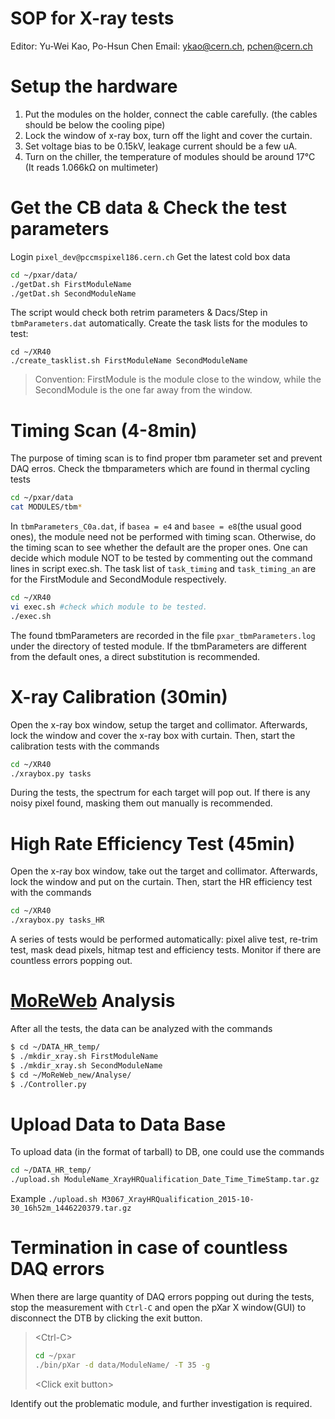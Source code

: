 # SOP for X-ray tests

Editor: Yu-Wei Kao, Po-Hsun Chen
Email: ykao@cern.ch, pchen@cern.ch

# Setup the hardware

1. Put the modules on the holder, connect the cable carefully. (the cables should be below the cooling pipe)
2. Lock the window of x-ray box, turn off the light and cover the curtain.
3. Set voltage bias to be 0.15kV, leakage current should be a few uA.
4. Turn on the chiller, the temperature of modules should be around 17°C (It reads 1.066kΩ on multimeter)

# Get the CB data & Check the test parameters
Login `pixel_dev@pccmspixel186.cern.ch`
Get the latest cold box data
```sh
cd ~/pxar/data/
./getDat.sh FirstModuleName
./getDat.sh SecondModuleName
```
The script would check both retrim parameters & Dacs/Step in `tbmParameters.dat` automatically.
Create the task lists for the modules to test:
```
cd ~/XR40
./create_tasklist.sh FirstModuleName SecondModuleName
```

> Convention: FirstModule is the module close to the window, while the SecondModule is the one far away from the window.

# Timing Scan (4-8min)
The purpose of timing scan is to find proper tbm parameter set and prevent DAQ erros.
Check the tbmparameters which are found in thermal cycling tests
```sh
cd ~/pxar/data
cat MODULES/tbm*
```
In `tbmParameters_C0a.dat`, if `basea = e4` and `basee = e8`(the usual good ones), the module need not be
performed with timing scan. Otherwise, do the timing scan to see whether the default are the proper ones.
One can decide which module NOT to be tested by commenting out the command lines in script exec.sh. The
task list of `task_timing` and `task_timing_an` are for the FirstModule and SecondModule respectively.
```sh
cd ~/XR40
vi exec.sh #check which module to be tested.
./exec.sh
```
The found tbmParameters are recorded in the file `pxar_tbmParameters.log` under the directory of tested
module. If the tbmParameters are different from the default ones, a direct substitution is recommended.

# X-ray Calibration (30min)
Open the x-ray box window, setup the target and collimator.
Afterwards, lock the window and cover the x-ray box with curtain.
Then, start the calibration tests with the commands
```sh
cd ~/XR40
./xraybox.py tasks
```
During the tests, the spectrum for each target will pop out. If there is any noisy pixel found, masking them out manually is recommended.

# High Rate Efficiency Test (45min)
Open the x-ray box window, take out the target and collimator.
Afterwards, lock the window and put on the curtain.
Then, start the HR efficiency test with the commands
```sh
cd ~/XR40
./xraybox.py tasks_HR
```
A series of tests would be performed automatically: pixel alive test, re-trim test, mask dead pixels, hitmap test and efficiency tests. Monitor if there are countless errors popping out.

# [MoReWeb](https://github.com/psi46/MoReWeb) Analysis
After all the tests, the data can be analyzed with the commands
```sh
$ cd ~/DATA_HR_temp/
$ ./mkdir_xray.sh FirstModuleName
$ ./mkdir_xray.sh SecondModuleName
$ cd ~/MoReWeb_new/Analyse/
$ ./Controller.py
```

# Upload Data to Data Base
To upload data (in the format of tarball) to DB, one could use the commands
```sh
cd ~/DATA_HR_temp/
./upload.sh ModuleName_XrayHRQualification_Date_Time_TimeStamp.tar.gz
```
Example
`./upload.sh M3067_XrayHRQualification_2015-10-30_16h52m_1446220379.tar.gz`


# Termination in case of countless DAQ errors
When there are large quantity of DAQ errors popping out during the tests, stop the measurement with `Ctrl-C` and open the pXar X window(GUI) to disconnect the DTB by clicking the exit button.

> &lt;Ctrl-C&gt;
> ```sh
> cd ~/pxar
> ./bin/pXar -d data/ModuleName/ -T 35 -g
> ```
> &lt;Click exit button&gt;

Identify out the problematic module, and further investigation is required.
